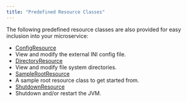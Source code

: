 ```yaml
---
title: "Predefined Resource Classes"
---
```


The following predefined resource classes are also provided for easy inclusion into your microservice:
- [ConfigResource](../apidocs/org/apache/juneau/microservice/resources/ConfigResource.html)
- View and modify the external INI config file.
- [DirectoryResource](../apidocs/org/apache/juneau/microservice/resources/DirectoryResource.html)
- View and modify file system directories.
- [SampleRootResource](../apidocs/org/apache/juneau/microservice/resources/SampleRootResource.html)
- A sample root resource class to get started from.
- [ShutdownResource](../apidocs/org/apache/juneau/microservice/resources/ShutdownResource.html)
- Shutdown and/or restart the JVM.